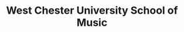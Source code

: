 ---
layout: repo
title: "West Chester University School of Music"
id: 15525
permalink: repos/15525/
---